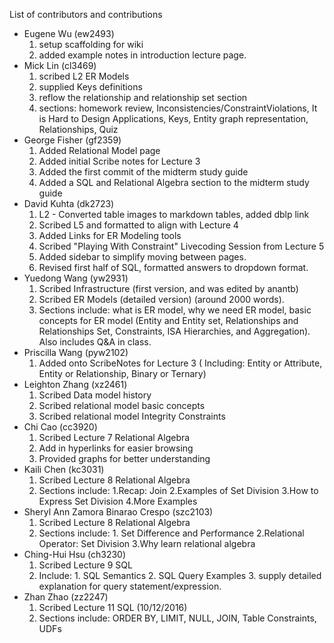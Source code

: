 List of contributors and contributions


* Eugene Wu (ew2493)
  1. setup scaffolding for wiki
  1. added example notes in introduction lecture page.
* Mick Lin (cl3469)
  1. scribed L2 ER Models
  1. supplied Keys definitions
  1. reflow the relationship and relationship set section
  1. sections: homework review, Inconsistencies/ConstraintViolations, It is Hard to Design Applications, Keys, Entity graph representation, Relationships, Quiz
* George Fisher (gf2359)
  1. Added Relational Model page
  1. Added initial Scribe notes for Lecture 3
  1. Added the first commit of the midterm study guide
  1. Added a SQL and Relational Algebra section to the midterm study guide
* David Kuhta (dk2723)
  1. L2 - Converted table images to markdown tables, added dblp link
  2. Scribed L5 and formatted to align with Lecture 4
  3. Added Links for ER Modeling tools
  4. Scribed "Playing With Constraint" Livecoding Session from Lecture 5
  5. Added sidebar to simplify moving between pages.
  6. Revised first half of SQL, formatted answers to dropdown format.
* Yuedong Wang (yw2931)
  1. Scribed Infrastructure (first version, and was edited by anantb)
  1. Scribed ER Models (detailed version) (around 2000 words).
  1. Sections include: what is ER model, why we need ER model, basic concepts for ER model (Entity and Entity set, Relationships and Relationships Set, Constraints, ISA Hierarchies, and Aggregation). Also includes Q&A in class.
* Priscilla Wang (pyw2102)
  1. Added onto ScribeNotes for Lecture 3 ( Including: Entity or Attribute, Entity or Relationship, Binary or Ternary)
* Leighton Zhang (xz2461)
  1. Scribed Data model history
  1. Scribed relational model basic concepts
  1. Scribed relational model Integrity Constraints
* Chi Cao (cc3920)
  1. Scribed Lecture 7 Relational Algebra
  1. Add in hyperlinks for easier browsing 
  1. Provided graphs for better understanding
* Kaili Chen (kc3031)
  1. Scribed Lecture 8 Relational Algebra
  1. Sections include: 1.Recap: Join 2.Examples of Set Division 3.How to Express Set Division 4.More Examples
* Sheryl Ann Zamora Binarao Crespo (szc2103)
  1. Scribed Lecture 8 Relational Algebra
  1. Sections include: 1. Set Difference and Performance 2.Relational Operator: Set Division 3.Why learn relational algebra
* Ching-Hui Hsu (ch3230)
  1. Scribed Lecture 9 SQL
  1. Include: 1. SQL Semantics 2. SQL Query Examples 3. supply detailed explanation for query statement/expression.
* Zhan Zhao (zz2247)
  1. Scribed Lecture 11 SQL (10/12/2016)
  1. Sections include: ORDER BY, LIMIT, NULL, JOIN, Table Constraints, UDFs